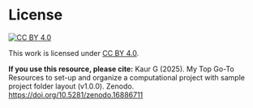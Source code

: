 # License
[![CC BY 4.0](https://i.creativecommons.org/l/by/4.0/88x31.png)](http://creativecommons.org/licenses/by/4.0/)

This work is licensed under [CC BY 4.0](http://creativecommons.org/licenses/by/4.0/). 

**If you use this resource, please cite:**
Kaur G (2025). My Top Go-To Resources to set-up and organize a computational project with sample project folder layout (v1.0.0). Zenodo. https://doi.org/10.5281/zenodo.16886711
